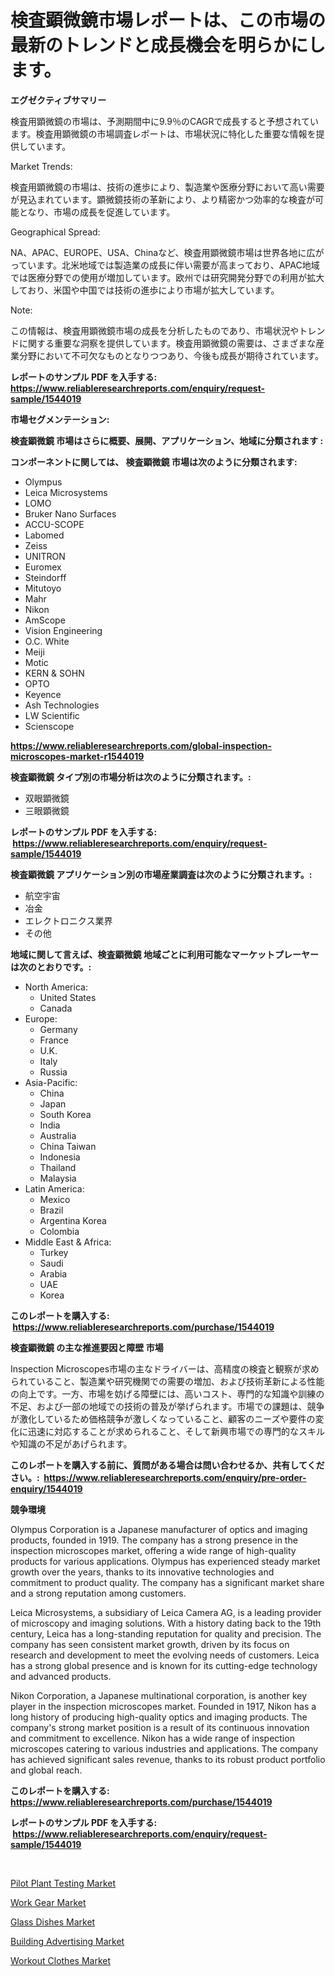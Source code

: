 <p><h1>検査顕微鏡市場レポートは、この市場の最新のトレンドと成長機会を明らかにします。</h1></p><p><strong>エグゼクティブサマリー</strong></p>
<p><p>検査用顕微鏡の市場は、予測期間中に9.9％のCAGRで成長すると予想されています。検査用顕微鏡の市場調査レポートは、市場状況に特化した重要な情報を提供しています。</p><p>Market Trends:</p><p>検査用顕微鏡の市場は、技術の進歩により、製造業や医療分野において高い需要が見込まれています。顕微鏡技術の革新により、より精密かつ効率的な検査が可能となり、市場の成長を促進しています。</p><p>Geographical Spread:</p><p>NA、APAC、EUROPE、USA、Chinaなど、検査用顕微鏡市場は世界各地に広がっています。北米地域では製造業の成長に伴い需要が高まっており、APAC地域では医療分野での使用が増加しています。欧州では研究開発分野での利用が拡大しており、米国や中国では技術の進歩により市場が拡大しています。</p><p>Note:</p><p>この情報は、検査用顕微鏡市場の成長を分析したものであり、市場状況やトレンドに関する重要な洞察を提供しています。検査用顕微鏡の需要は、さまざまな産業分野において不可欠なものとなりつつあり、今後も成長が期待されています。</p></p>
<p><strong>レポートのサンプル PDF を入手する: <a href="https://www.reliableresearchreports.com/enquiry/request-sample/1544019">https://www.reliableresearchreports.com/enquiry/request-sample/1544019</a></strong></p>
<p><strong>市場セグメンテーション:</strong></p>
<p><strong> 検査顕微鏡 市場はさらに概要、展開、アプリケーション、地域に分類されます :</strong></p>
<p><strong>コンポーネントに関しては、 検査顕微鏡 市場は次のように分類されます: &nbsp;</strong></p>
<p><ul><li>Olympus</li><li>Leica Microsystems</li><li>LOMO</li><li>Bruker Nano Surfaces</li><li>ACCU-SCOPE</li><li>Labomed</li><li>Zeiss</li><li>UNITRON</li><li>Euromex</li><li>Steindorff</li><li>Mitutoyo</li><li>Mahr</li><li>Nikon</li><li>AmScope</li><li>Vision Engineering</li><li>O.C. White</li><li>Meiji</li><li>Motic</li><li>KERN & SOHN</li><li>OPTO</li><li>Keyence</li><li>Ash Technologies</li><li>LW Scientific</li><li>Scienscope</li></ul></p>
<p><strong><a href="https://www.reliableresearchreports.com/global-inspection-microscopes-market-r1544019">https://www.reliableresearchreports.com/global-inspection-microscopes-market-r1544019</a></strong></p>
<p><strong> 検査顕微鏡 タイプ別の市場分析は次のように分類されます。:</strong></p>
<p><ul><li>双眼顕微鏡</li><li>三眼顕微鏡</li></ul></p>
<p><strong>レポートのサンプル PDF を入手する: &nbsp;<a href="https://www.reliableresearchreports.com/enquiry/request-sample/1544019">https://www.reliableresearchreports.com/enquiry/request-sample/1544019</a></strong></p>
<p><strong> 検査顕微鏡 アプリケーション別の市場産業調査は次のように分類されます。:</strong></p>
<p><ul><li>航空宇宙</li><li>冶金</li><li>エレクトロニクス業界</li><li>その他</li></ul></p>
<p><strong>地域に関して言えば、検査顕微鏡 地域ごとに利用可能なマーケットプレーヤーは次のとおりです。:</strong></p>
<p><ul>
    <li>
        North America:
        <ul>
            <li>United States</li>
            <li>Canada</li>
        </ul>
    </li>
    <li>
        Europe:
        <ul>
            <li>Germany</li>
            <li>France</li>
            <li>U.K.</li>
            <li>Italy</li>
            <li>Russia</li>
        </ul>
    </li>
    <li>
        Asia-Pacific:
        <ul>
            <li>China</li>
            <li>Japan</li>
            <li>South Korea</li>
            <li>India</li>
            <li>Australia</li>
            <li>China Taiwan</li>
            <li>Indonesia</li>
            <li>Thailand</li>
            <li>Malaysia</li>
        </ul>
    </li>
    <li>
        Latin America:
        <ul>
            <li>Mexico</li>
            <li>Brazil</li>
            <li>Argentina Korea</li>
            <li>Colombia</li>
        </ul>
    </li>
    <li>
        Middle East & Africa:
        <ul>
            <li>Turkey</li>
            <li>Saudi</li>
            <li>Arabia</li>
            <li>UAE</li>
            <li>Korea</li>
        </ul>
    </li>
    </ul></p>
<p><strong>このレポートを購入する: &nbsp;<a href="https://www.reliableresearchreports.com/purchase/1544019">https://www.reliableresearchreports.com/purchase/1544019</a></strong></p>
<p><strong>検査顕微鏡 の主な推進要因と障壁 市場</strong></p>
<p><p>Inspection Microscopes市場の主なドライバーは、高精度の検査と観察が求められていること、製造業や研究機関での需要の増加、および技術革新による性能の向上です。一方、市場を妨げる障壁には、高いコスト、専門的な知識や訓練の不足、および一部の地域での技術の普及が挙げられます。市場での課題は、競争が激化しているため価格競争が激しくなっていること、顧客のニーズや要件の変化に迅速に対応することが求められること、そして新興市場での専門的なスキルや知識の不足があげられます。</p></p>
<p><strong>このレポートを購入する前に、質問がある場合は問い合わせるか、共有してください。:&nbsp; <a href="https://www.reliableresearchreports.com/enquiry/pre-order-enquiry/1544019">https://www.reliableresearchreports.com/enquiry/pre-order-enquiry/1544019</a></strong></p>
<p><strong>競争環境</strong></p>
<p><p>Olympus Corporation is a Japanese manufacturer of optics and imaging products, founded in 1919. The company has a strong presence in the inspection microscopes market, offering a wide range of high-quality products for various applications. Olympus has experienced steady market growth over the years, thanks to its innovative technologies and commitment to product quality. The company has a significant market share and a strong reputation among customers.</p><p>Leica Microsystems, a subsidiary of Leica Camera AG, is a leading provider of microscopy and imaging solutions. With a history dating back to the 19th century, Leica has a long-standing reputation for quality and precision. The company has seen consistent market growth, driven by its focus on research and development to meet the evolving needs of customers. Leica has a strong global presence and is known for its cutting-edge technology and advanced products.</p><p>Nikon Corporation, a Japanese multinational corporation, is another key player in the inspection microscopes market. Founded in 1917, Nikon has a long history of producing high-quality optics and imaging products. The company's strong market position is a result of its continuous innovation and commitment to excellence. Nikon has a wide range of inspection microscopes catering to various industries and applications. The company has achieved significant sales revenue, thanks to its robust product portfolio and global reach.</p></p>
<p><strong>このレポートを購入する: &nbsp; <a href="https://www.reliableresearchreports.com/purchase/1544019">https://www.reliableresearchreports.com/purchase/1544019</a></strong></p>
<p><strong>レポートのサンプル PDF を入手する: &nbsp;<a href="https://www.reliableresearchreports.com/enquiry/request-sample/1544019">https://www.reliableresearchreports.com/enquiry/request-sample/1544019</a></strong><strong></strong></p>
<p>&nbsp;</p>
<p><p><a href="https://github.com/lataunyatinikmelvin59ilbd0dv/Market-Research-Report-List-2/blob/main/pilot-plant-testing-market.md">Pilot Plant Testing Market</a></p><p><a href="https://www.linkedin.com/pulse/work-gear-market-size-cagr-trends-2024-2030-insight-dial-qy5gf?trackingId=FfAqe8Xueh%2BrOyAoXj4y6A%3D%3D">Work Gear Market</a></p><p><a href="https://issuu.com/reportprime-2/docs/glass-dishes-market-size-2030.pptx">Glass Dishes Market</a></p><p><a href="https://github.com/arionmp/Market-Research-Report-List-3/blob/main/building-advertising-market.md">Building Advertising Market</a></p><p><a href="https://www.linkedin.com/pulse/workout-clothes-market-insights-cagr-trends-growth-strategies-v8o1f?trackingId=wSKKKc0Bd%2BdZVijNaTN2Kw%3D%3D">Workout Clothes Market</a></p></p>